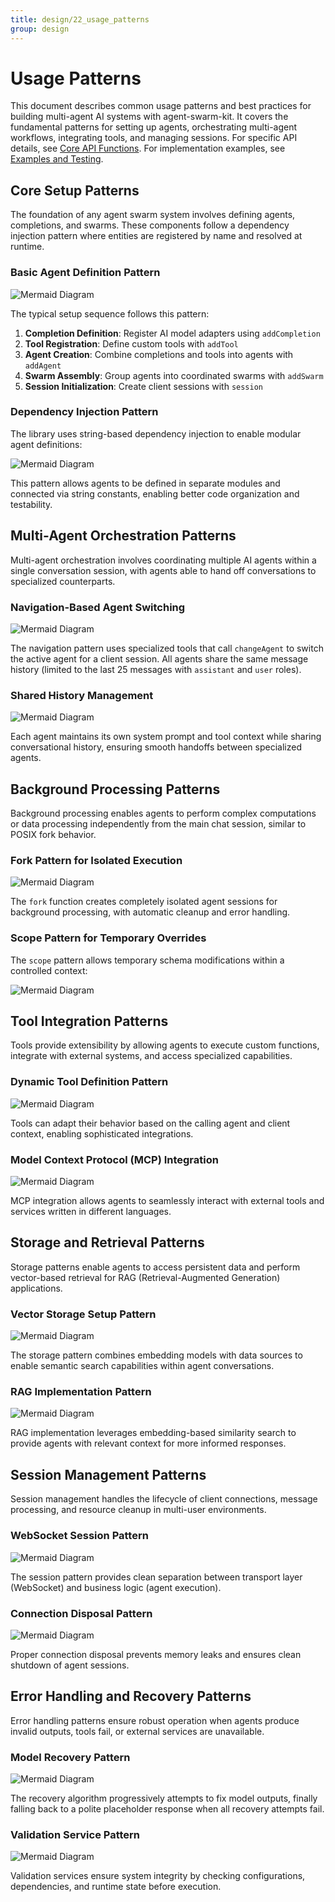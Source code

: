 ```yaml
---
title: design/22_usage_patterns
group: design
---
```


# Usage Patterns

This document describes common usage patterns and best practices for building multi-agent AI systems with agent-swarm-kit. It covers the fundamental patterns for setting up agents, orchestrating multi-agent workflows, integrating tools, and managing sessions. For specific API details, see [Core API Functions](#7.1). For implementation examples, see [Examples and Testing](#6).

## Core Setup Patterns

The foundation of any agent swarm system involves defining agents, completions, and swarms. These components follow a dependency injection pattern where entities are registered by name and resolved at runtime.

### Basic Agent Definition Pattern

![Mermaid Diagram](./diagrams\22_Usage_Patterns_0.svg)

The typical setup sequence follows this pattern:

1. **Completion Definition**: Register AI model adapters using `addCompletion`
2. **Tool Registration**: Define custom tools with `addTool` 
3. **Agent Creation**: Combine completions and tools into agents with `addAgent`
4. **Swarm Assembly**: Group agents into coordinated swarms with `addSwarm`
5. **Session Initialization**: Create client sessions with `session`

### Dependency Injection Pattern

The library uses string-based dependency injection to enable modular agent definitions:

![Mermaid Diagram](./diagrams\22_Usage_Patterns_1.svg)

This pattern allows agents to be defined in separate modules and connected via string constants, enabling better code organization and testability.

## Multi-Agent Orchestration Patterns

Multi-agent orchestration involves coordinating multiple AI agents within a single conversation session, with agents able to hand off conversations to specialized counterparts.

### Navigation-Based Agent Switching

![Mermaid Diagram](./diagrams\22_Usage_Patterns_2.svg)

The navigation pattern uses specialized tools that call `changeAgent` to switch the active agent for a client session. All agents share the same message history (limited to the last 25 messages with `assistant` and `user` roles).

### Shared History Management

![Mermaid Diagram](./diagrams\22_Usage_Patterns_3.svg)

Each agent maintains its own system prompt and tool context while sharing conversational history, ensuring smooth handoffs between specialized agents.

## Background Processing Patterns

Background processing enables agents to perform complex computations or data processing independently from the main chat session, similar to POSIX fork behavior.

### Fork Pattern for Isolated Execution

![Mermaid Diagram](./diagrams\22_Usage_Patterns_4.svg)

The `fork` function creates completely isolated agent sessions for background processing, with automatic cleanup and error handling.

### Scope Pattern for Temporary Overrides

The `scope` pattern allows temporary schema modifications within a controlled context:

![Mermaid Diagram](./diagrams\22_Usage_Patterns_5.svg)

## Tool Integration Patterns

Tools provide extensibility by allowing agents to execute custom functions, integrate with external systems, and access specialized capabilities.

### Dynamic Tool Definition Pattern

![Mermaid Diagram](./diagrams\22_Usage_Patterns_6.svg)

Tools can adapt their behavior based on the calling agent and client context, enabling sophisticated integrations.

### Model Context Protocol (MCP) Integration

![Mermaid Diagram](./diagrams\22_Usage_Patterns_7.svg)

MCP integration allows agents to seamlessly interact with external tools and services written in different languages.

## Storage and Retrieval Patterns

Storage patterns enable agents to access persistent data and perform vector-based retrieval for RAG (Retrieval-Augmented Generation) applications.

### Vector Storage Setup Pattern

![Mermaid Diagram](./diagrams\22_Usage_Patterns_8.svg)

The storage pattern combines embedding models with data sources to enable semantic search capabilities within agent conversations.

### RAG Implementation Pattern

![Mermaid Diagram](./diagrams\22_Usage_Patterns_9.svg)

RAG implementation leverages embedding-based similarity search to provide agents with relevant context for more informed responses.

## Session Management Patterns

Session management handles the lifecycle of client connections, message processing, and resource cleanup in multi-user environments.

### WebSocket Session Pattern

![Mermaid Diagram](./diagrams\22_Usage_Patterns_10.svg)

The session pattern provides clean separation between transport layer (WebSocket) and business logic (agent execution).

### Connection Disposal Pattern

![Mermaid Diagram](./diagrams\22_Usage_Patterns_11.svg)

Proper connection disposal prevents memory leaks and ensures clean shutdown of agent sessions.

## Error Handling and Recovery Patterns

Error handling patterns ensure robust operation when agents produce invalid outputs, tools fail, or external services are unavailable.

### Model Recovery Pattern

![Mermaid Diagram](./diagrams\22_Usage_Patterns_12.svg)

The recovery algorithm progressively attempts to fix model outputs, finally falling back to a polite placeholder response when all recovery attempts fail.

### Validation Service Pattern

![Mermaid Diagram](./diagrams\22_Usage_Patterns_13.svg)

Validation services ensure system integrity by checking configurations, dependencies, and runtime state before execution.
